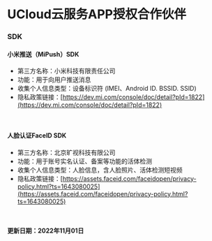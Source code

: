 # UCloud云服务APP授权合作伙伴

### SDK
#### 小米推送（MiPush）SDK
* 第三方名称：小米科技有限责任公司
* 功能：用于向用户推送消息
* 收集个人信息类型：设备标识符 (IMEI、Android ID. BSSID. SSID)
* 隐私政策链接：[https://dev.mi.com/console/doc/detail?pId=1822](https://dev.mi.com/console/doc/detail?pId=1822)

<br>

#### 人脸认证FaceID SDK
* 第三方名称：北京旷视科技有限公司
* 功能：用于账号实名认证、备案等功能的活体检测
* 收集个人信息类型：人脸信息，含人脸照片、活体检测短视频
* 隐私政策链接：[https://assets.faceid.com/faceidopen/privacy-policy.html?ts=1643080025](https://assets.faceid.com/faceidopen/privacy-policy.html?ts=1643080025)


<br><br>
**更新日期：2022年11月01日**